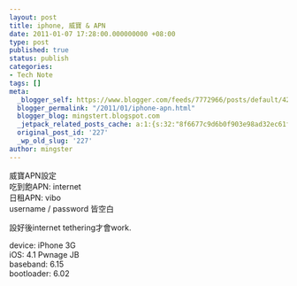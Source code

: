 ```yaml
---
layout: post
title: iphone, 威寶 & APN
date: 2011-01-07 17:28:00.000000000 +08:00
type: post
published: true
status: publish
categories:
- Tech Note
tags: []
meta:
  _blogger_self: https://www.blogger.com/feeds/7772966/posts/default/4227497372144651829
  blogger_permalink: "/2011/01/iphone-apn.html"
  blogger_blog: mingstert.blogspot.com
  _jetpack_related_posts_cache: a:1:{s:32:"8f6677c9d6b0f903e98ad32ec61f8deb";a:2:{s:7:"expires";i:1455261039;s:7:"payload";a:3:{i:0;a:1:{s:2:"id";i:445;}i:1;a:1:{s:2:"id";i:58;}i:2;a:1:{s:2:"id";i:229;}}}}
  original_post_id: '227'
  _wp_old_slug: '227'
author: mingster
---
```

<p>威寶APN設定<br />吃到飽APN: internet<br />日租APN: vibo<br />username / password 皆空白</p>
<p>設好後internet tethering才會work.</p>
<p>device: iPhone 3G<br />iOS: 4.1 Pwnage JB<br />baseband: 6.15<br />bootloader: 6.02</p>
